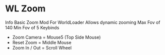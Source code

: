 # WL Zoom
Info
Basic Zoom Mod For WorldLoader
Allows dynamic zooming
Max Fov of 140
Min Fov of 5
Keybinds
- Zoom Camera   =   Mouse5 (Top Side Mouse)
- Reset Zoom   =   Middle Mouse
- Zoom In / Out   =   Scroll Wheel 
